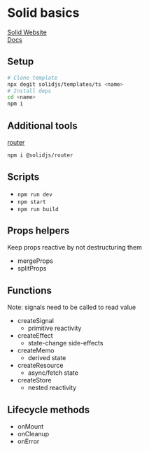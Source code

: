 # Solid basics

[Solid Website](https://solidjs.com)\
[Docs](https://www.solidjs.com/docs/latest)

## Setup

```bash
# Clone template
npx degit solidjs/templates/ts <name>
# Install deps
cd <name>
npm i
```

## Additional tools

[router](https://github.com/solidjs/solid-router)

```bash
npm i @solidjs/router
```

## Scripts

- `npm run dev`
- `npm start`
- `npm run build`

## Props helpers

Keep props reactive by not destructuring them

- mergeProps
- splitProps

## Functions

Note: signals need to be called to read value

- createSignal
  - primitive reactivity
- createEffect
  - state-change side-effects
- createMemo
  - derived state
- createResource
  - async/fetch state
- createStore
  - nested reactivity

## Lifecycle methods

- onMount
- onCleanup
- onError
